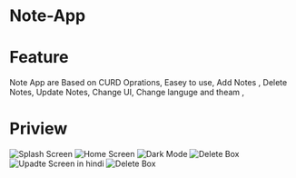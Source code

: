 # Note-App
# Feature 
Note App are Based on CURD Oprations,
Easey to use,
Add Notes ,
Delete Notes,
Update Notes,
Change UI,
Change languge and theam ,
# Priview
![Splash Screen](https://github.com/BhupendraShahu1/Note-App/assets/149964984/7062688e-5169-451f-a901-9daa5d54b99c)
![Home Screen](https://github.com/BhupendraShahu1/Note-App/assets/149964984/3651cee7-7ba2-41ef-a1b0-21b5b3602c1b)
![Dark Mode](https://github.com/BhupendraShahu1/Note-App/assets/149964984/f30b28c8-8943-46b6-b78e-b13a75850da4)
![Delete Box](https://github.com/BhupendraShahu1/Note-App/assets/149964984/13675392-94e9-4a37-baf4-9bbd948093fb)
![Upadte Screen in hindi](https://github.com/BhupendraShahu1/Note-App/assets/149964984/416674d3-dbad-4b73-96dd-7481dd669e9f)
![Delete Box](https://github.com/BhupendraShahu1/Note-App/assets/149964984/fe2ca756-507f-48fa-af4c-8bb3745054ad)






